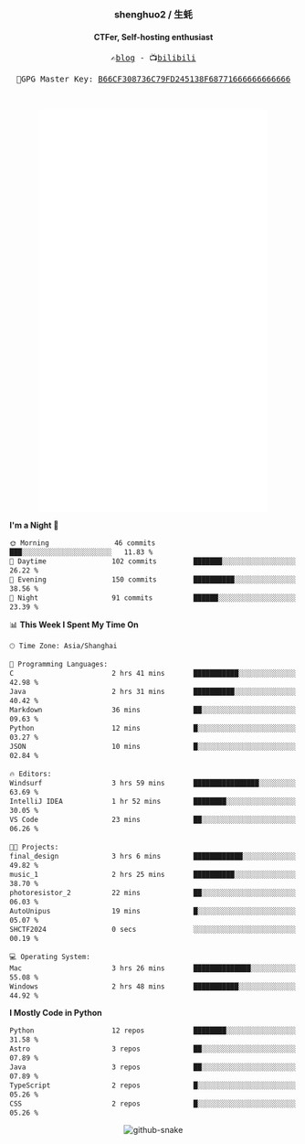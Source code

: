 <h3 align="center"> shenghuo2 / 生蚝 </h3>
<h4 align="center" >CTFer, Self-hosting enthusiast</h3>


<p align="center">
  <samp>
    ✍️<a href="https://blog.shenghuo2.top/">blog</a> -
    📺<a href="https://space.bilibili.com/85894935">bilibili</a>
  </samp>
</p>
<p align="center">
  <samp>
     🔐GPG Master Key: <a align="center" href="https://github.com/shenghuo2.gpg">B66CF308736C79FD245138F68771666666666666</a>
  </samp>
</p>
<br>
<p align="center">
  <a href="https://github.com/shenghuo2">
    <img width="400" align="top" src="https://github.com/shenghuo2/shenghuo2/blob/main/metrics.left.svg" />
  </a>
  <a href="https://github.com/shenghuo2">
    <img width="400" align="top" src="https://github.com/shenghuo2/shenghuo2/blob/main/metrics.right.svg" />
  </a>
</p>


<!--START_SECTION:waka-->
**I'm a Night 🦉** 

```text
🌞 Morning                46 commits          ███░░░░░░░░░░░░░░░░░░░░░░   11.83 % 
🌆 Daytime                102 commits         ███████░░░░░░░░░░░░░░░░░░   26.22 % 
🌃 Evening                150 commits         ██████████░░░░░░░░░░░░░░░   38.56 % 
🌙 Night                  91 commits          ██████░░░░░░░░░░░░░░░░░░░   23.39 % 
```


📊 **This Week I Spent My Time On** 

```text
🕑︎ Time Zone: Asia/Shanghai

💬 Programming Languages: 
C                        2 hrs 41 mins       ███████████░░░░░░░░░░░░░░   42.98 % 
Java                     2 hrs 31 mins       ██████████░░░░░░░░░░░░░░░   40.42 % 
Markdown                 36 mins             ██░░░░░░░░░░░░░░░░░░░░░░░   09.63 % 
Python                   12 mins             █░░░░░░░░░░░░░░░░░░░░░░░░   03.27 % 
JSON                     10 mins             █░░░░░░░░░░░░░░░░░░░░░░░░   02.84 % 

🔥 Editors: 
Windsurf                 3 hrs 59 mins       ████████████████░░░░░░░░░   63.69 % 
IntelliJ IDEA            1 hr 52 mins        ████████░░░░░░░░░░░░░░░░░   30.05 % 
VS Code                  23 mins             ██░░░░░░░░░░░░░░░░░░░░░░░   06.26 % 

🐱‍💻 Projects: 
final_design             3 hrs 6 mins        ████████████░░░░░░░░░░░░░   49.82 % 
music_1                  2 hrs 25 mins       ██████████░░░░░░░░░░░░░░░   38.70 % 
photoresistor_2          22 mins             ██░░░░░░░░░░░░░░░░░░░░░░░   06.03 % 
AutoUnipus               19 mins             █░░░░░░░░░░░░░░░░░░░░░░░░   05.07 % 
SHCTF2024                0 secs              ░░░░░░░░░░░░░░░░░░░░░░░░░   00.19 % 

💻 Operating System: 
Mac                      3 hrs 26 mins       ██████████████░░░░░░░░░░░   55.08 % 
Windows                  2 hrs 48 mins       ███████████░░░░░░░░░░░░░░   44.92 % 
```

**I Mostly Code in Python** 

```text
Python                   12 repos            ████████░░░░░░░░░░░░░░░░░   31.58 % 
Astro                    3 repos             ██░░░░░░░░░░░░░░░░░░░░░░░   07.89 % 
Java                     3 repos             ██░░░░░░░░░░░░░░░░░░░░░░░   07.89 % 
TypeScript               2 repos             █░░░░░░░░░░░░░░░░░░░░░░░░   05.26 % 
CSS                      2 repos             █░░░░░░░░░░░░░░░░░░░░░░░░   05.26 % 
```




<!--END_SECTION:waka-->


<div align="center">
  <picture>
    <source media="(prefers-color-scheme: dark)" srcset="https://gist.githubusercontent.com/shenghuo2/bfce20b14ab0484cef03bae6e60e0b3a/raw/github-snake-dark.svg" />
    <source media="(prefers-color-scheme: light)" srcset="https://gist.githubusercontent.com/shenghuo2/bfce20b14ab0484cef03bae6e60e0b3a/raw/github-snake.svg" />
    <img alt="github-snake" src="https://gist.githubusercontent.com/shenghuo2/bfce20b14ab0484cef03bae6e60e0b3a/raw/github-snake.svg" />
  </picture>
</div>

<!--
**shenghuo2/shenghuo2** is a ✨ _special_ ✨ repository because its `README.md` (this file) appears on your GitHub profile.

Here are some ideas to get you started:

- 🔭 I’m currently working on ...
- 🌱 I’m currently learning ...
- 👯 I’m looking to collaborate on ...
- 🤔 I’m looking for help with ...
- 💬 Ask me about ...
- 📫 How to reach me: ...
- 😄 Pronouns: ...
- ⚡ Fun fact: ...
-->
